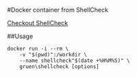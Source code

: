 #Docker container from ShellCheck

[Checkout ShellCheck](https://github.com/koalaman/shellcheck)

##Usage

```shell
docker run -i --rm \
    -v "$(pwd)":/workdir \
    --name shellcheck"$(date +%H%M%S)" \
    gruen\shellcheck [options]
```
